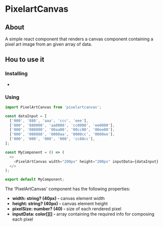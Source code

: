 # PixelartCanvas

## About
A simple react component that renders a canvas component containing a pixel art image from an given array of data.

## Hou to use it

### Installing
-

### Using
```js
import PixelArtCanvas from 'pixelartcanvas';

const dataInput = [
  ['000', '888', 'aaa', 'ccc', 'eee'],
  ['000', '880000', 'aa0000', 'cc0000', 'ee0000'],
  ['000', '008800', '00aa00', '00cc00', '00ee00'],
  ['000', '000088', '0000aa', '0000cc', '0000ee'],
  ['000', '000', '000', '000', 'cc88cc'],
];

const MyComponent = () => (
  <>
    <PixelArtCanvas width="200px" height="200px" inputData={dataInput} />
  </>
);

export default MyComponent;
```

The 'PixelArtCanvas' component has the following properties:
* <b>width: string? (40px) - </b>canvas element width
* <b>height: string? (40px) - </b>canvas element height
* <b>pixelSize: number? (40) - </b>size of each rendered pixel
* <b>inputData: color[][] - </b>array containing the required info for composing each pixel